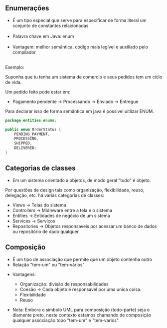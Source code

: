 ## Enumerações

- É um tipo especial que serve para especificar de forma literal um conjunto de constantes relacionadas
 <br></br>
- Palavra chave em Java: enum <br></br>
- Vantagem: melhor semântica, código mais legível e auxiliado pelo compilador   <br></br>


Exemplo:

Suponha que tu tenha um sistema de comercio e seus pedidos tem um ciclo de vida.

Um pedido feito pode estar em:

- Pagamento pendente -> Processando -> Enviado -> Entregue

Para declarar isso de forma semântica em java é possivel uitlizar ENUM.

```java
package entities.enums;

public enum OrderStatus {
    PENDING_PAYMENT,
    PROCESSING,
    SHIPPED,
    DELIVERED;
}
```


## Categorias de classes
- Em um sistema orientado a objetos, de modo geral "tudo" é objeto. 
  
Por questões de design tais como organização, flexibilidade, reuso, delegação, etc. há varias categorias de classes:
- Views -> Telas do sistema
- Controllers -> Midleware entre a tela e o sistema
- Entities -> Entidades de negócio de um sistema
- Services -> Serviços
- Repositories -> Objetos responsaveis por acessar um banco de dados ou repositório de dado qualquer.


## Composição
* É um tipo de associação que permite que um objeto contenha outro 
* Relação "tem-um" ou "tem-vários"

- Vantagens:
   * Organização: divisão de responsabilidades
   * Coesão -> Cada objeto é responsavel por uma unica coisa.
   * Flexibilidade
   * Reuso
 
- Nota: Embora o símbolo UML para composição (todo-parte) seja o diamente preto, neste contexto estamos chamando de composição qualquer associação topo "tem-um" e "tem-varios".